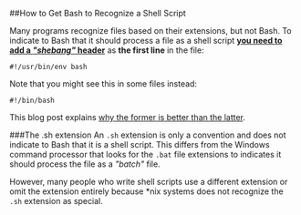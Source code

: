 ##How to Get Bash to Recognize a Shell Script

Many programs recognize files based on their extensions, but not Bash. To indicate to Bash that it should process a file as a shell script [**you need to add a _"shebang"_ header**](https://en.wikipedia.org/wiki/Shebang_%28Unix%29) as **the first line** in the file:

	#!/usr/bin/env bash

Note that you might see this in some files instead:

    #!/bin/bash

This blog post explains [why the former is better than the latter](http://www.cyberciti.biz/tips/finding-bash-perl-python-portably-using-env.html).

###The .sh extension
An `.sh` extension is only a convention and does not indicate to Bash that it is a shell script. This differs from the Windows command processor that looks for the `.bat` file extensions to indicates it should process the file as a _"batch"_ file.

However, many people who write shell scripts use a different extension or omit the extension entirely because *nix systems does not recognize the `.sh` extension as special.




